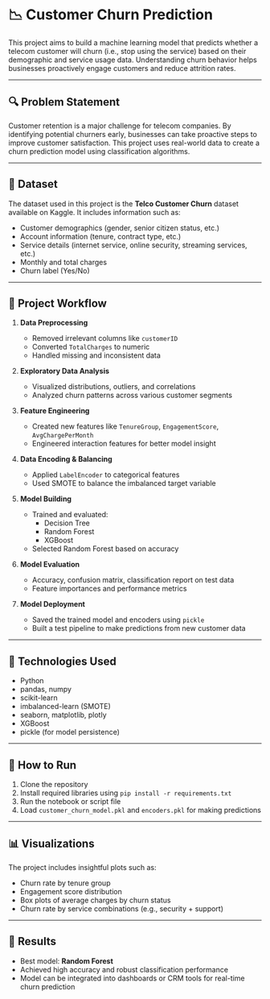 # 📉 Customer Churn Prediction

This project aims to build a machine learning model that predicts whether a telecom customer will churn (i.e., stop using the service) based on their demographic and service usage data. Understanding churn behavior helps businesses proactively engage customers and reduce attrition rates.

---

## 🔍 Problem Statement

Customer retention is a major challenge for telecom companies. By identifying potential churners early, businesses can take proactive steps to improve customer satisfaction. This project uses real-world data to create a churn prediction model using classification algorithms.

---

## 📁 Dataset

The dataset used in this project is the **Telco Customer Churn** dataset available on Kaggle. It includes information such as:

- Customer demographics (gender, senior citizen status, etc.)
- Account information (tenure, contract type, etc.)
- Service details (internet service, online security, streaming services, etc.)
- Monthly and total charges
- Churn label (Yes/No)

---

## 🔧 Project Workflow

1. **Data Preprocessing**
   - Removed irrelevant columns like `customerID`
   - Converted `TotalCharges` to numeric
   - Handled missing and inconsistent data

2. **Exploratory Data Analysis**
   - Visualized distributions, outliers, and correlations
   - Analyzed churn patterns across various customer segments

3. **Feature Engineering**
   - Created new features like `TenureGroup`, `EngagementScore`, `AvgChargePerMonth`
   - Engineered interaction features for better model insight

4. **Data Encoding & Balancing**
   - Applied `LabelEncoder` to categorical features
   - Used SMOTE to balance the imbalanced target variable

5. **Model Building**
   - Trained and evaluated:
     - Decision Tree
     - Random Forest
     - XGBoost
   - Selected Random Forest based on accuracy

6. **Model Evaluation**
   - Accuracy, confusion matrix, classification report on test data
   - Feature importances and performance metrics

7. **Model Deployment**
   - Saved the trained model and encoders using `pickle`
   - Built a test pipeline to make predictions from new customer data

---

## 🧠 Technologies Used

- Python
- pandas, numpy
- scikit-learn
- imbalanced-learn (SMOTE)
- seaborn, matplotlib, plotly
- XGBoost
- pickle (for model persistence)

---

## 🚀 How to Run

1. Clone the repository
2. Install required libraries using `pip install -r requirements.txt`
3. Run the notebook or script file
4. Load `customer_churn_model.pkl` and `encoders.pkl` for making predictions

---

## 📊 Visualizations

The project includes insightful plots such as:
- Churn rate by tenure group
- Engagement score distribution
- Box plots of average charges by churn status
- Churn rate by service combinations (e.g., security + support)

---

## 📌 Results

- Best model: **Random Forest**
- Achieved high accuracy and robust classification performance
- Model can be integrated into dashboards or CRM tools for real-time churn prediction

